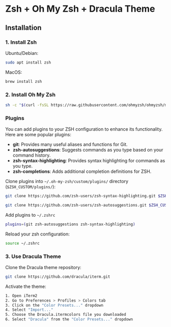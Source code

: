 # Zsh + Oh My Zsh + Dracula Theme

## Installation

### 1. Install Zsh
Ubuntu/Debian:
```bash
sudo apt install zsh
```
MacOS:
```bash
brew install zsh
```

### 2. Install Oh My Zsh
```bash
sh -c "$(curl -fsSL https://raw.githubusercontent.com/ohmyzsh/ohmyzsh/master/tools/install.sh)"
```

### Plugins
You can add plugins to your ZSH configuration to enhance its functionality. Here are some popular plugins:
- **git**: Provides many useful aliases and functions for Git.
- **zsh-autosuggestions**: Suggests commands as you type based on your command history.
- **zsh-syntax-highlighting**: Provides syntax highlighting for commands as you type.
- **zsh-completions**: Adds additional completion definitions for ZSH.

Clone plugins into `~/.oh-my-zsh/custom/plugins/` directory (`$ZSH_CUSTOM/plugins/`):
```bash
git clone https://github.com/zsh-users/zsh-syntax-highlighting.git $ZSH_CUSTOM/plugins/zsh-syntax-highlighting
```

```bash
git clone https://github.com/zsh-users/zsh-autosuggestions.git $ZSH_CUSTOM/plugins/zsh-autosuggestions
```

Add plugins to `~/.zshrc`
```bash
plugins=(git zsh-autosuggestions zsh-syntax-highlighting)
```

Reload your zsh configuration:
```bash
source ~/.zshrc
```

### 3. Use Dracula Theme
Clone the Dracula theme repository:
```bash
git clone https://github.com/dracula/iterm.git
```
Activate the theme:
```bash
1. Open iTerm2
2. Go to Preferences > Profiles > Colors tab
3. Click on the "Color Presets..." dropdown
4. Select "Import..."
5. Choose the Dracula.itermcolors file you downloaded
6. Select "Dracula" from the "Color Presets..." dropdown
```

